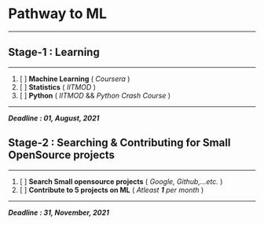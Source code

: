 # Pathway to ML
***
## Stage-1 :  Learning
***
1. [ ] **Machine Learning** ( _Coursera_ )
2. [ ] **Statistics** ( _IITMOD_ )
3. [ ] **Python** ( _IITMOD_  &&  _Python Crash Course_ )
***
***Deadline : 01, August, 2021***


## Stage-2 :  Searching & Contributing for Small OpenSource projects
***
1. [ ] **Search Small opensource projects** ( _Google, Github,...etc._ )
2. [ ] **Contribute to 5 projects on ML** ( _Atleast **1** per month_ )
***
***Deadline : 31, November, 2021***
